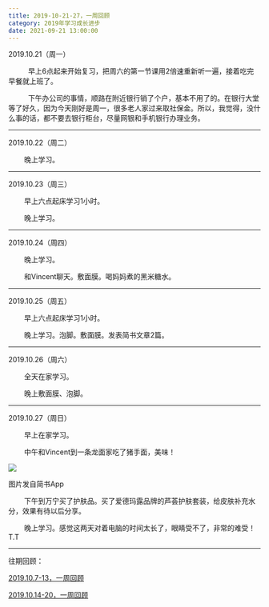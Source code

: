 ```yaml
---
title: 2019-10-21-27，一周回顾
category: 2019年学习成长进步
date: 2021-09-21 13:00:00
---
```


2019.10.21（周一）

          早上6点起来开始复习，把周六的第一节课用2倍速重新听一遍，接着吃完早餐就上班了。

          下午办公司的事情，顺路在附近银行销了个户，基本不用了的。在银行大堂等了好久，因为今天刚好是周一，很多老人家过来取社保金。所以，我觉得，没什么事的话，都不要去银行柜台，尽量网银和手机银行办理业务。

---

2019.10.22（周二）  

        晚上学习。

---

2019.10.23（周三）  

        早上六点起床学习1小时。

        晚上学习。

---

2019.10.24（周四）  

        晚上学习。

        和Vincent聊天。敷面膜。喝妈妈煮的黑米糖水。

---

2019.10.25（周五）  

        早上六点起床学习1小时。

        晚上学习。泡脚。敷面膜。发表简书文章2篇。

---

2019.10.26（周六）

        全天在家学习。

        晚上敷面膜、泡脚。

---

2019.10.27（周日）  

        早上在家学习。

        中午和Vincent到一条龙面家吃了猪手面，美味！

![](https://markdown-1301532546.cos.ap-guangzhou.myqcloud.com/peipei_blog/20210921145348.jpeg)  

图片发自简书App

        下午到万宁买了护肤品。买了爱德玛露品牌的芦荟护肤套装，给皮肤补充水分，效果有待以后分享。

        晚上学习。感觉这两天对着电脑的时间太长了，眼睛受不了，非常的难受！T.T

  

---

往期回顾：  

[2019.10.7-13，一周回顾](https://www.jianshu.com/p/fb27388ab6ff)  

[2019.10.14-20，一周回顾](https://www.jianshu.com/p/a53af1f5e154)